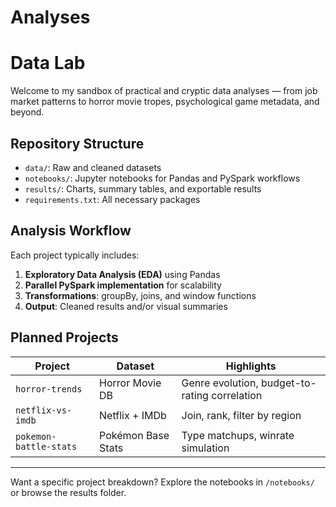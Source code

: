 # Analyses
# Data Lab

Welcome to my sandbox of practical and cryptic data analyses — from job market patterns to horror movie tropes, psychological game metadata, and beyond.

## Repository Structure

- `data/`: Raw and cleaned datasets
- `notebooks/`: Jupyter notebooks for Pandas and PySpark workflows
- `results/`: Charts, summary tables, and exportable results
- `requirements.txt`: All necessary packages

## Analysis Workflow

Each project typically includes:
1. **Exploratory Data Analysis (EDA)** using Pandas
2. **Parallel PySpark implementation** for scalability
3. **Transformations**: groupBy, joins, and window functions
4. **Output**: Cleaned results and/or visual summaries

## Planned Projects

| Project | Dataset | Highlights |
|--------|---------|------------|
| `horror-trends` | Horror Movie DB | Genre evolution, budget-to-rating correlation |
| `netflix-vs-imdb` | Netflix + IMDb | Join, rank, filter by region |
| `pokemon-battle-stats` | Pokémon Base Stats | Type matchups, winrate simulation |

---

Want a specific project breakdown? Explore the notebooks in `/notebooks/` or browse the results folder.

